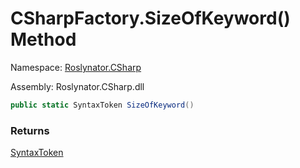 # CSharpFactory\.SizeOfKeyword\(\) Method

Namespace: [Roslynator.CSharp](../../README.md)

Assembly: Roslynator\.CSharp\.dll

```csharp
public static SyntaxToken SizeOfKeyword()
```

### Returns

[SyntaxToken](https://docs.microsoft.com/en-us/dotnet/api/microsoft.codeanalysis.syntaxtoken)


